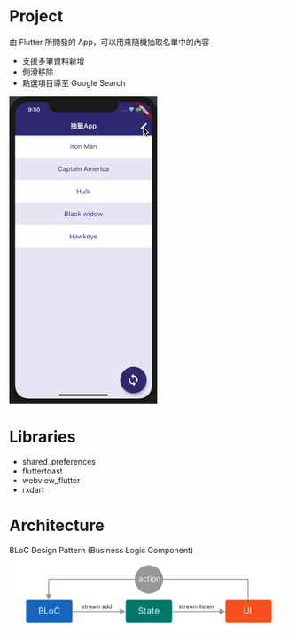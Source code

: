 # Project

由 Flutter 所開發的 App，可以用來隨機抽取名單中的內容

- 支援多筆資料新增
- 側滑移除
- 點選項目導至 Google Search

![demo](https://github.com/dev-weiqi/RandomApp/blob/master/demo.gif)

# Libraries
- shared_preferences
- fluttertoast
- webview_flutter
- rxdart

# Architecture
BLoC Design Pattern (Business Logic Component)  
![architecture](https://github.com/dev-weiqi/RandomApp/blob/master/bloc.png)
